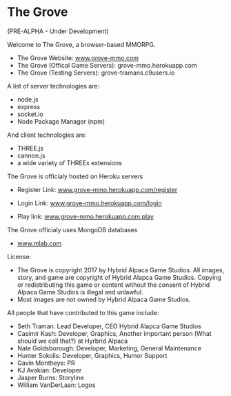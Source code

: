 # The Grove

(PRE-ALPHA  - Under Development)

Welcome to The Grove, a browser-based MMORPG.

- The Grove Website:
  www.grove-mmo.com
- The Grove (Offical Game Servers):
  grove-mmo.herokuapp.com
- The Grove (Testing Servers):
  grove-tramans.c9users.io

A list of server technologies are:

- node.js
- express
- socket.io
- Node Package Manager (npm)

And client technologies are:

- THREE.js
- cannon.js
- a wide variety of THREEx extensions

The Grove is officialy hosted on Heroku servers

- Register Link: www.grove-mmo.herokuapp.com/register

- Login Link: www.grove-mmo.herokuapp.com/login

- Play link: www.grove-mmo.herokuapp.com.play


The Grove officialy uses MongoDB databases

- www.mlab.com


License:


- The Grove is copyright 2017 by Hybrid Alpaca Game Studios. All images, story, and game are copyright of Hybrid Alapca Game Studios. Copying or redistributing this game or content without the consent of Hybrid Alpaca Game Studios is illegal and unlawful.
-  Most images are not owned by Hybrid Alpaca Game Studios.
 

All people that have contributed to this game include:

- Seth Traman:              Lead Developer, CEO Hybrid Alapca Game Studios
- Casimir Kash:             Developer, Graphics, Another important person (What should we call that?) at Hyrbrid Alpaca 
- Nate Goldsborough:        Developer, Marketing, General Maintenance
- Hunter Sokolis:           Developer, Graphics, Humor Support
- Gavin Montheye:           PR
- KJ Avakian:               Developer
- Jasper Burns:             Storyline
- William VanDerLaan:       Logos
